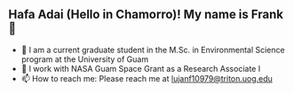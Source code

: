 ## Hafa Adai (Hello in Chamorro)! My name is Frank 👋

- 🔭 I am a current graduate student in the M.Sc. in Environmental Science program at the University of Guam
- 🌱 I work with NASA Guam Space Grant as a Research Associate I
- 📫 How to reach me: Please reach me at lujanf10979@triton.uog.edu
